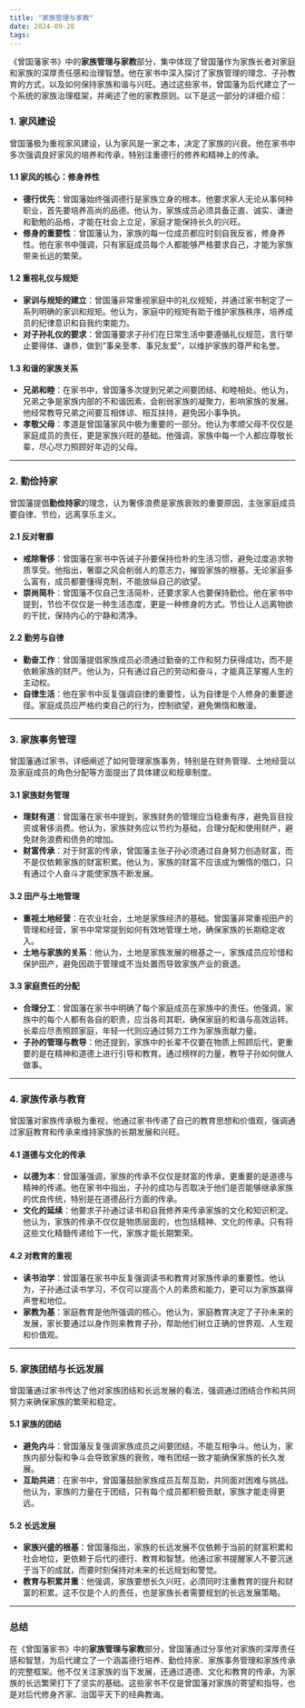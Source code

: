 ```yaml
---
title: "家族管理与家教"
date: 2024-09-28
tags:
---
```


《曾国藩家书》中的**家族管理与家教**部分，集中体现了曾国藩作为家族长者对家庭和家族的深厚责任感和治理智慧。他在家书中深入探讨了家族管理的理念、子孙教育的方式，以及如何保持家族和谐与兴旺。通过这些家书，曾国藩为后代建立了一个系统的家族治理框架，并阐述了他的家教原则。以下是这一部分的详细介绍：

### 1. **家风建设**

曾国藩极为重视家风建设，认为家风是一家之本，决定了家族的兴衰。他在家书中多次强调良好家风的培养和传承，特别注重德行的修养和精神上的传承。

#### 1.1 **家风的核心：修身养性**

- **德行优先**：曾国藩始终强调德行是家族立身的根本。他要求家人无论从事何种职业，首先要培养高尚的品德。他认为，家族成员必须具备正直、诚实、谦逊和勤勉的品格，才能在社会上立足，家庭才能保持长久的兴旺。
- **修身的重要性**：曾国藩认为，家族的每一位成员都应时刻自我反省，修身养性。他在家书中强调，只有家庭成员每个人都能够严格要求自己，才能为家族带来长远的繁荣。

#### 1.2 **重视礼仪与规矩**

- **家训与规矩的建立**：曾国藩非常重视家庭中的礼仪规矩，并通过家书制定了一系列明确的家训和规矩。他认为，家庭中的规矩有助于维护家族秩序，培养成员的纪律意识和自我约束能力。
- **对子孙礼仪的要求**：曾国藩要求子孙们在日常生活中要遵循礼仪规范，言行举止要得体、谦恭，做到“事亲至孝、事兄友爱”，以维护家族的尊严和名誉。

#### 1.3 **和谐的家族关系**

- **兄弟和睦**：在家书中，曾国藩多次提到兄弟之间要团结、和睦相处。他认为，兄弟之争是家族内部的不和谐因素，会削弱家族的凝聚力，影响家族的发展。他经常教导兄弟之间要互相体谅、相互扶持，避免因小事争执。
- **孝敬父母**：孝道是曾国藩家风中极为重要的一部分。他认为孝顺父母不仅仅是家庭成员的责任，更是家族兴旺的基础。他强调，家族中每一个人都应尊敬长辈，尽心尽力照顾好年迈的父母。

------

### 2. **勤俭持家**

曾国藩提倡**勤俭持家**的理念，认为奢侈浪费是家族衰败的重要原因，主张家庭成员要自律、节俭，远离享乐主义。

#### 2.1 **反对奢靡**

- **戒除奢侈**：曾国藩在家书中告诫子孙要保持俭朴的生活习惯，避免过度追求物质享受。他指出，奢靡之风会削弱人的意志力，摧毁家族的根基。无论家庭多么富有，成员都要懂得克制，不能放纵自己的欲望。
- **崇尚简朴**：曾国藩不仅自己生活简朴，还要求家人也要保持勤俭。他在家书中提到，节俭不仅仅是一种生活态度，更是一种修身的方式。节俭让人远离物欲的干扰，保持内心的宁静和清净。

#### 2.2 **勤劳与自律**

- **勤奋工作**：曾国藩提倡家族成员必须通过勤奋的工作和努力获得成功，而不是依赖家族的财产。他认为，只有通过自己的劳动和奋斗，才能真正掌握人生的主动权。
- **自律生活**：他在家书中反复强调自律的重要性，认为自律是个人修身的重要途径。家庭成员应严格约束自己的行为，控制欲望，避免懒惰和散漫。

------

### 3. **家族事务管理**

曾国藩通过家书，详细阐述了如何管理家族事务，特别是在财务管理、土地经营以及家庭成员的角色分配等方面提出了具体建议和规章制度。

#### 3.1 **家族财务管理**

- **理财有道**：曾国藩在家书中提到，家族财务的管理应当稳重有序，避免盲目投资或奢侈消费。他认为，家族财务应以节约为基础，合理分配和使用财产，避免财务浪费和债务的增加。
- **财富传承**：对于财富的传承，曾国藩主张子孙必须通过自身努力创造财富，而不是仅依赖家族的财富积累。他认为，家族的财富不应该成为懒惰的借口，只有通过个人奋斗才能使家族不断发展。

#### 3.2 **田产与土地管理**

- **重视土地经营**：在农业社会，土地是家族经济的基础。曾国藩非常重视田产的管理和经营，家书中常常提到如何有效地管理土地，确保家族的长期稳定收入。
- **土地与家族的关系**：他认为，土地是家族发展的根基之一，家族成员应珍惜和保护田产，避免因疏于管理或不当处置而导致家族产业的衰退。

#### 3.3 **家庭责任的分配**

- **合理分工**：曾国藩在家书中明确了每个家庭成员在家族中的责任。他强调，家族中的每个人都有各自的职责，应当各司其职，确保家庭的和谐与高效运转。长辈应尽责照顾家庭，年轻一代则应通过努力工作为家族贡献力量。
- **子孙的管理与教导**：他还提到，家族中的长辈不仅要在物质上照顾后代，更重要的是在精神和道德上进行引导和教育。通过榜样的力量，教导子孙如何做人做事。

------

### 4. **家族传承与教育**

曾国藩对家族传承极为重视，他通过家书传递了自己的教育思想和价值观，强调通过家庭教育和传承来维持家族的长期发展和兴旺。

#### 4.1 **道德与文化的传承**

- **以德为本**：曾国藩强调，家族的传承不仅仅是财富的传承，更重要的是道德与精神的传递。他在家书中指出，子孙的成功与否取决于他们是否能够继承家族的优良传统，特别是在道德品行方面的传承。
- **文化的延续**：他要求子孙通过读书和自我修养来传承家族的文化和知识积淀。他认为，家族的传承不仅仅是物质层面的，也包括精神、文化的传承。只有将这些文化精髓传递给下一代，家族才能长期繁荣。

#### 4.2 **对教育的重视**

- **读书治学**：曾国藩在家书中反复强调读书和教育对家族传承的重要性。他认为，子孙通过读书学习，不仅可以提高个人的素质和能力，更可以为家族赢得声誉和地位。
- **家教为基**：家庭教育是他所强调的核心。他认为，家庭教育决定了子孙未来的发展，家长要通过以身作则来教育子孙，帮助他们树立正确的世界观、人生观和价值观。

------

### 5. **家族团结与长远发展**

曾国藩通过家书传达了他对家族团结和长远发展的看法，强调通过团结合作和共同努力来确保家族的繁荣和稳定。

#### 5.1 **家族的团结**

- **避免内斗**：曾国藩反复强调家族成员之间要团结，不能互相争斗。他认为，家族内部分裂和争斗会导致家族的衰败，唯有团结一致才能确保家族的长久发展。
- **互助共进**：在家书中，曾国藩鼓励家族成员互帮互助，共同面对困难与挑战。他认为，家族的力量在于团结，只有每个成员都积极贡献，家族才能走得更远。

#### 5.2 **长远发展**

- **家族兴盛的根基**：曾国藩指出，家族的长远发展不仅依赖于当前的财富积累和社会地位，更依赖于后代的德行、教育和智慧。他通过家书提醒家人不要沉迷于当下的成就，而要时刻保持对未来的长远规划和警觉。
- **教育与积累并重**：他强调，家族要想长久兴旺，必须同时注重教育的提升和财富的积累。这不仅是个人的责任，也是家族长者需要规划的长远发展策略。

------

### 总结

在《曾国藩家书》中的**家族管理与家教**部分，曾国藩通过分享他对家族的深厚责任感和智慧，为后代建立了一个涵盖德行培养、勤俭持家、家族事务管理和家族传承的完整框架。他不仅关注家族的当下发展，还通过道德、文化和教育的传承，为家族的长远繁荣打下了坚实的基础。这些家书不仅是曾国藩对家族的寄望和指导，也是对后代修身齐家、治国平天下的经典教诲。
